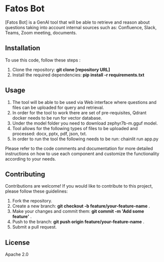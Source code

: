 # Fatos Bot

[Fatos Bot] is a GenAI tool that will be able to retrieve and reason about questions taking into account internal sources such as: Confluence, Slack, Teams, Zoom meeting, documents.

## Installation

To use this code, follow these steps :

1. Clone the repository: **git clone [repository URL]**
2. Install the required dependencies: **pip install -r requirements.txt**

## Usage

1. The tool will be able to be used via Web interface where questions and files can be uploaded for query and retrieval.
2. In order for the tool to work there are set of pre-requisites, Qdrant docker needs to be run for vector database.
3. Under the model folder you need to download zephyr7b-m.gguf model.
4. Tool allows for the following types of files to be uploaded and processed: docx, pptx, pdf, json, txt.
5. In order to run the tool the following needs to be run: chainlit run app.py

Please refer to the code comments and documentation for more detailed instructions on how to use each component and customize the functionality according to your needs.

## Contributing

Contributions are welcome! If you would like to contribute to this project, please follow these guidelines:

1. Fork the repository.
2. Create a new branch: **git checkout -b feature/your-feature-name** .
3. Make your changes and commit them: **git commit -m 'Add some feature'** .
4. Push to the branch: **git push origin feature/your-feature-name** .
5. Submit a pull request.

## License

Apache 2.0
